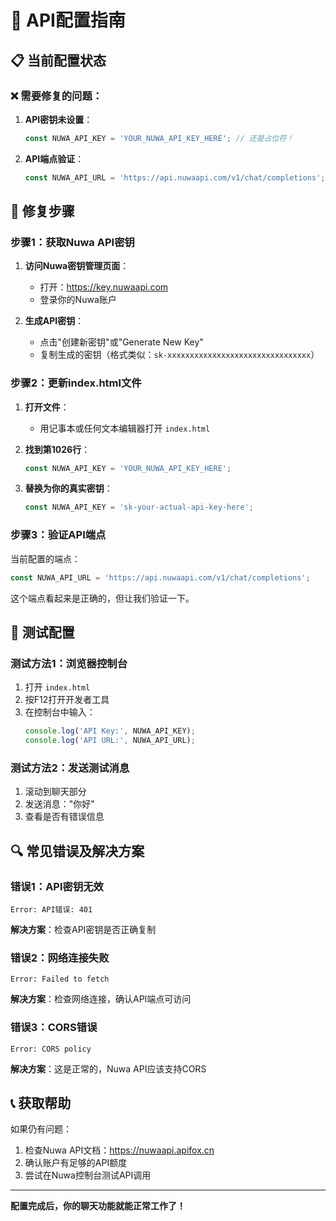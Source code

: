 # 🔧 API配置指南

## 📋 当前配置状态

### ❌ 需要修复的问题：

1. **API密钥未设置**：
   ```javascript
   const NUWA_API_KEY = 'YOUR_NUWA_API_KEY_HERE'; // 还是占位符！
   ```

2. **API端点验证**：
   ```javascript
   const NUWA_API_URL = 'https://api.nuwaapi.com/v1/chat/completions';
   ```

## 🚀 修复步骤

### 步骤1：获取Nuwa API密钥

1. **访问Nuwa密钥管理页面**：
   - 打开：https://key.nuwaapi.com
   - 登录你的Nuwa账户

2. **生成API密钥**：
   - 点击"创建新密钥"或"Generate New Key"
   - 复制生成的密钥（格式类似：`sk-xxxxxxxxxxxxxxxxxxxxxxxxxxxxxxxx`）

### 步骤2：更新index.html文件

1. **打开文件**：
   - 用记事本或任何文本编辑器打开 `index.html`

2. **找到第1026行**：
   ```javascript
   const NUWA_API_KEY = 'YOUR_NUWA_API_KEY_HERE';
   ```

3. **替换为你的真实密钥**：
   ```javascript
   const NUWA_API_KEY = 'sk-your-actual-api-key-here';
   ```

### 步骤3：验证API端点

当前配置的端点：
```javascript
const NUWA_API_URL = 'https://api.nuwaapi.com/v1/chat/completions';
```

这个端点看起来是正确的，但让我们验证一下。

## 🧪 测试配置

### 测试方法1：浏览器控制台
1. 打开 `index.html`
2. 按F12打开开发者工具
3. 在控制台中输入：
   ```javascript
   console.log('API Key:', NUWA_API_KEY);
   console.log('API URL:', NUWA_API_URL);
   ```

### 测试方法2：发送测试消息
1. 滚动到聊天部分
2. 发送消息："你好"
3. 查看是否有错误信息

## 🔍 常见错误及解决方案

### 错误1：API密钥无效
```
Error: API错误: 401
```
**解决方案**：检查API密钥是否正确复制

### 错误2：网络连接失败
```
Error: Failed to fetch
```
**解决方案**：检查网络连接，确认API端点可访问

### 错误3：CORS错误
```
Error: CORS policy
```
**解决方案**：这是正常的，Nuwa API应该支持CORS

## 📞 获取帮助

如果仍有问题：
1. 检查Nuwa API文档：https://nuwaapi.apifox.cn
2. 确认账户有足够的API额度
3. 尝试在Nuwa控制台测试API调用

---

**配置完成后，你的聊天功能就能正常工作了！**




